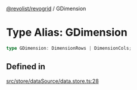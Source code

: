[@revolist/revogrid](README.md) / GDimension

# Type Alias: GDimension

```ts
type GDimension: DimensionRows | DimensionCols;
```

## Defined in

[src/store/dataSource/data.store.ts:28](https://github.com/revolist/revogrid/blob/825821baadfa2debcf4d39f08d4e13cf00eca4b8/src/store/dataSource/data.store.ts#L28)
